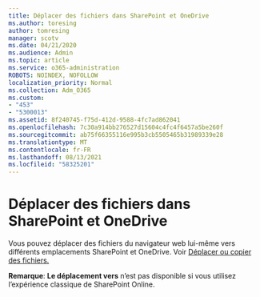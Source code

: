 ```yaml
---
title: Déplacer des fichiers dans SharePoint et OneDrive
ms.author: toresing
author: tomresing
manager: scotv
ms.date: 04/21/2020
ms.audience: Admin
ms.topic: article
ms.service: o365-administration
ROBOTS: NOINDEX, NOFOLLOW
localization_priority: Normal
ms.collection: Adm_O365
ms.custom:
- "453"
- "5300013"
ms.assetid: 8f240745-f75d-412d-9588-4fc7ad862041
ms.openlocfilehash: 7c30a914bb276527d15604c4fc4f6457a5be260f
ms.sourcegitcommit: ab75f66355116e995b3cb5505465b31989339e28
ms.translationtype: MT
ms.contentlocale: fr-FR
ms.lasthandoff: 08/13/2021
ms.locfileid: "58325201"
---
```

# <a name="move-files-in-sharepoint-and-onedrive"></a>Déplacer des fichiers dans SharePoint et OneDrive

Vous pouvez déplacer des fichiers du navigateur web lui-même vers différents emplacements SharePoint et OneDrive. Voir [Déplacer ou copier des fichiers.](https://support.microsoft.com/office/move-or-copy-files-in-sharepoint-00e2f483-4df3-46be-a861-1f5f0c1a87bc?ui=en-US&rs=en-US&ad=US)


**Remarque**: **Le déplacement vers** n’est pas disponible si vous utilisez l’expérience classique de SharePoint Online.
  
